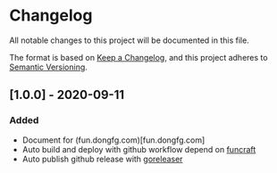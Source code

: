 # Changelog

All notable changes to this project will be documented in this file.

The format is based on [Keep a Changelog](https://keepachangelog.com/en/1.0.0/),
and this project adheres to [Semantic Versioning](https://semver.org/spec/v2.0.0.html).

## [1.0.0] - 2020-09-11

### Added

- Document for (fun.dongfg.com)[fun.dongfg.com]
- Auto build and deploy with github workflow depend on [funcraft](https://github.com/alibaba/funcraft)
- Auto publish github release with [goreleaser](https://goreleaser.com/)
